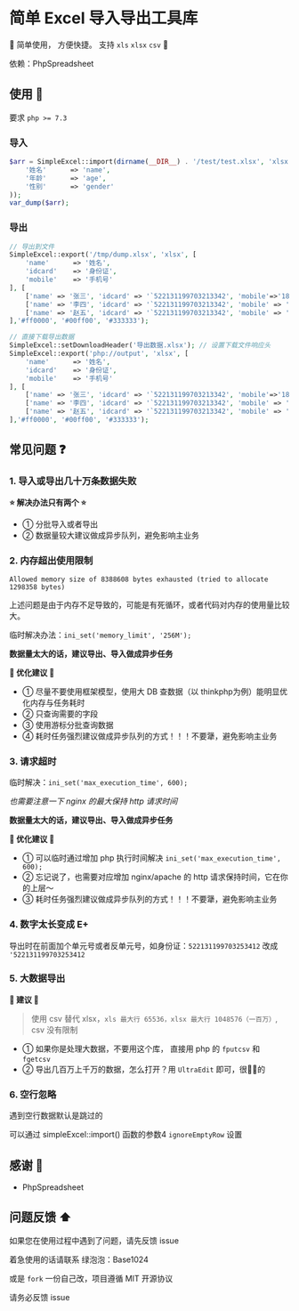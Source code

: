 # 简单 Excel 导入导出工具库

🌈 简单使用， 方便快捷。 支持 `xls` `xlsx` `csv` 🌸

依赖：PhpSpreadsheet

## 使用 🎉

要求 `php >= 7.3`

### 导入

```php
$arr = SimpleExcel::import(dirname(__DIR__) . '/test/test.xlsx', 'xlsx', array(
    '姓名'      => 'name',
    '年龄'      => 'age',
    '性别'      => 'gender'
));
var_dump($arr);
```

### 导出

```php
// 导出到文件
SimpleExcel::export('/tmp/dump.xlsx', 'xlsx', [
    'name'      => '姓名',
    'idcard'    => '身份证',
    'mobile'    => '手机号'
], [
    ['name' => '张三', 'idcard' => '`522131199703213342', 'mobile'=>'18311548011'],
    ['name' => '李四', 'idcard' => '`522131199703213342', 'mobile' => '18311548011'],
    ['name' => '赵五', 'idcard' => '`522131199703213342', 'mobile' => '18311548011'],
],'#ff0000', '#00ff00', '#333333');

// 直接下载导出数据
SimpleExcel::setDownloadHeader('导出数据.xlsx'); // 设置下载文件响应头
SimpleExcel::export('php://output', 'xlsx', [
    'name'      => '姓名',
    'idcard'    => '身份证',
    'mobile'    => '手机号'
], [
    ['name' => '张三', 'idcard' => '`522131199703213342', 'mobile'=>'18311548011'],
    ['name' => '李四', 'idcard' => '`522131199703213342', 'mobile' => '18311548011'],
    ['name' => '赵五', 'idcard' => '`522131199703213342', 'mobile' => '18311548011'],
],'#ff0000', '#00ff00', '#333333');
```

## 常见问题 ❓

### 1. 导入或导出几十万条数据失败

**⭐️ 解决办法只有两个 ⭐️**

- ① 分批导入或者导出
- ② 数据量较大建议做成异步队列，避免影响主业务

### 2. 内存超出使用限制

`Allowed memory size of 8388608 bytes exhausted (tried to allocate 1298358 bytes)`

上述问题是由于内存不足导致的，可能是有死循环，或者代码对内存的使用量比较大。


临时解决办法：`ini_set('memory_limit', '256M');`

**数据量太大的话，建议导出、导入做成异步任务**


**🌸 优化建议 🌸**

- ① 尽量不要使用框架模型，使用大 DB 查数据（以 thinkphp为例）能明显优化内存与任务耗时
- ② 只查询需要的字段
- ③ 使用游标分批查询数据
- ④ 耗时任务强烈建议做成异步队列的方式！！！不要犟，避免影响主业务


### 3. 请求超时

临时解决：`ini_set('max_execution_time', 600);`

*也需要注意一下 nginx 的最大保持 http 请求时间*

**数据量太大的话，建议导出、导入做成异步任务**

**🌸 优化建议 🌸**

- ① 可以临时通过增加 php 执行时间解决 `ini_set('max_execution_time', 600);`
- ② 忘记说了，也需要对应增加 nginx/apache 的 http 请求保持时间，它在你的上层～
- ③ 耗时任务强烈建议做成异步队列的方式！！！不要犟，避免影响主业务

### 4. 数字太长变成 E+

导出时在前面加个单元号或者反单元号，如身份证：`522131199703253412` 改成 `'522131199703253412`

### 5. 大数据导出

**🌸 建议 🌸**

> 使用 csv 替代 xlsx，`xls 最大行 65536，xlsx 最大行 1048576（一百万）`, csv 没有限制

- ① 如果你是处理大数据，不要用这个库， 直接用 php 的 `fputcsv` 和 `fgetcsv`
- ② 导出几百万上千万的数据，怎么打开？用 `UltraEdit` 即可，很🐂🍺的

### 6. 空行忽略

遇到空行数据默认是跳过的

可以通过 simpleExcel::import() 函数的参数4 `ignoreEmptyRow` 设置

## 感谢 🙏

- PhpSpreadsheet

## 问题反馈 ⬆️

如果您在使用过程中遇到了问题，请先反馈 issue

着急使用的话请联系 绿泡泡：Base1024

或是 `fork` 一份自己改，项目遵循 MIT 开源协议

请务必反馈 issue